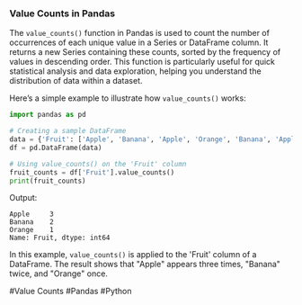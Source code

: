 ### Value Counts in Pandas

The `value_counts()` function in Pandas is used to count the number of occurrences of each unique value in a Series or DataFrame column. It returns a new Series containing these counts, sorted by the frequency of values in descending order. This function is particularly useful for quick statistical analysis and data exploration, helping you understand the distribution of data within a dataset.

Here’s a simple example to illustrate how `value_counts()` works:

```python
import pandas as pd

# Creating a sample DataFrame
data = {'Fruit': ['Apple', 'Banana', 'Apple', 'Orange', 'Banana', 'Apple']}
df = pd.DataFrame(data)

# Using value_counts() on the 'Fruit' column
fruit_counts = df['Fruit'].value_counts()
print(fruit_counts)
```

Output:
```
Apple     3
Banana    2
Orange    1
Name: Fruit, dtype: int64
```

In this example, `value_counts()` is applied to the 'Fruit' column of a DataFrame. The result shows that "Apple" appears three times, "Banana" twice, and "Orange" once.

#Value Counts #Pandas #Python